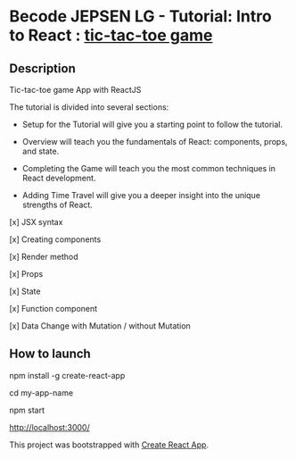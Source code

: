 # Becode  JEPSEN LG - Tutorial: Intro to React :  [tic-tac-toe game](https://reactjs.org/tutorial/tutorial.html#setup-option-2-local-development-environment)

## Description

 Tic-tac-toe game App with ReactJS

The tutorial is divided into several sections:

- Setup for the Tutorial will give you a starting point to follow the tutorial.

- Overview will teach you the fundamentals of React: components, props, and state.

- Completing the Game will teach you the most common techniques in React development.

- Adding Time Travel will give you a deeper insight into the unique strengths of React.

[x] JSX syntax

[x] Creating components

[x] Render method

[x] Props

[x] State

[x] Function component

[x] Data Change with Mutation / without Mutation

## How to launch

npm install -g create-react-app

cd my-app-name

npm start

[http://localhost:3000/](http://localhost:3000/)

This project was bootstrapped with [Create React App](https://github.com/facebook/create-react-app).

